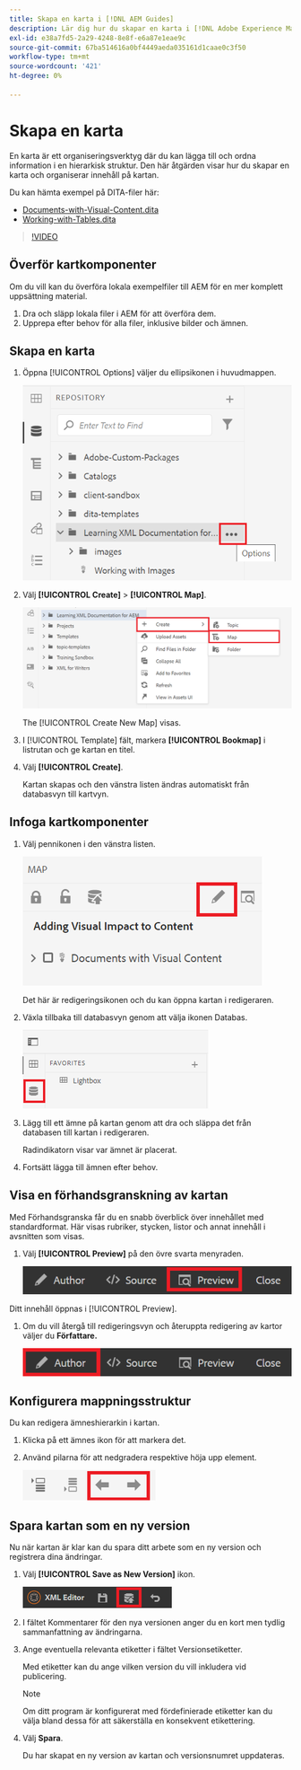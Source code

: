 ```yaml
---
title: Skapa en karta i [!DNL AEM Guides]
description: Lär dig hur du skapar en karta i [!DNL Adobe Experience Manager Guides]
exl-id: e38a7fd5-2a29-4248-8e8f-e6a87e1eae9c
source-git-commit: 67ba514616a0bf4449aeda035161d1caae0c3f50
workflow-type: tm+mt
source-wordcount: '421'
ht-degree: 0%

---
```


# Skapa en karta

En karta är ett organiseringsverktyg där du kan lägga till och ordna information i en hierarkisk struktur. Den här åtgärden visar hur du skapar en karta och organiserar innehåll på kartan.

Du kan hämta exempel på DITA-filer här:

* [Documents-with-Visual-Content.dita](assets/working-with-maps/Documents-with-Visual-Content.dita)
* [Working-with-Tables.dita](assets/working-with-maps/Working-with-Tables.dita)

>[!VIDEO](https://video.tv.adobe.com/v/336725?quality=12&learn=on)

## Överför kartkomponenter

Om du vill kan du överföra lokala exempelfiler till AEM för en mer komplett uppsättning material.

1. Dra och släpp lokala filer i AEM för att överföra dem.
1. Upprepa efter behov för alla filer, inklusive bilder och ämnen.

## Skapa en karta

1. Öppna [!UICONTROL Options] väljer du ellipsikonen i huvudmappen.

   ![Ellipsikon](images/lesson-8/ellipses-9.png)

1. Välj **[!UICONTROL Create]** > **[!UICONTROL Map]**.


   ![Skapa karta](images/lesson-8/create-map-with-markings.png)

   The [!UICONTROL Create New Map] visas.

1. I [!UICONTROL Template] fält, markera **[!UICONTROL Bookmap]** i listrutan och ge kartan en titel.
1. Välj **[!UICONTROL Create]**.

   Kartan skapas och den vänstra listen ändras automatiskt från databasvyn till kartvyn.

## Infoga kartkomponenter

1. Välj pennikonen i den vänstra listen.

   ![Ikonen Redigera](images/lesson-8/pencil-icon.png)

   Det här är redigeringsikonen och du kan öppna kartan i redigeraren.

1. Växla tillbaka till databasvyn genom att välja ikonen Databas.

   ![Databasikon](images/common/repository-icon.png)

1. Lägg till ett ämne på kartan genom att dra och släppa det från databasen till kartan i redigeraren.

   Radindikatorn visar var ämnet är placerat.

1. Fortsätt lägga till ämnen efter behov.

## Visa en förhandsgranskning av kartan

Med Förhandsgranska får du en snabb överblick över innehållet med standardformat. Här visas rubriker, stycken, listor och annat innehåll i avsnitten som visas.

1. Välj **[!UICONTROL Preview]** på den övre svarta menyraden.

   ![Knappen Förhandsgranska](images/common/select-preview.png)

Ditt innehåll öppnas i [!UICONTROL Preview].

1. Om du vill återgå till redigeringsvyn och återuppta redigering av kartor väljer du **Författare.**

   ![Knappen Författare](images/lesson-5/author-map.png)

## Konfigurera mappningsstruktur

Du kan redigera ämneshierarkin i kartan.

1. Klicka på ett ämnes ikon för att markera det.
1. Använd pilarna för att nedgradera respektive höja upp element.

   ![Databasikon](images/lesson-8/left-right.png)

## Spara kartan som en ny version

Nu när kartan är klar kan du spara ditt arbete som en ny version och registrera dina ändringar.

1. Välj **[!UICONTROL Save as New Version]** ikon.

   ![Ikonen Spara som ny version](images/common/save-as-new-version.png)

1. I fältet Kommentarer för den nya versionen anger du en kort men tydlig sammanfattning av ändringarna.

1. Ange eventuella relevanta etiketter i fältet Versionsetiketter.

   Med etiketter kan du ange vilken version du vill inkludera vid publicering.

   >[!NOTE]
   > 
   > Om ditt program är konfigurerat med fördefinierade etiketter kan du välja bland dessa för att säkerställa en konsekvent etikettering.

1. Välj **Spara**.

   Du har skapat en ny version av kartan och versionsnumret uppdateras.
